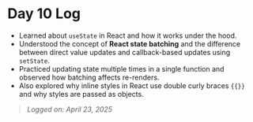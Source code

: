 # Day 10 Log

- Learned about `useState` in React and how it works under the hood.  
- Understood the concept of **React state batching** and the difference between direct value updates and callback-based updates using `setState`.  
- Practiced updating state multiple times in a single function and observed how batching affects re-renders.  
- Also explored why inline styles in React use double curly braces `{{}}` and why styles are passed as objects.

> *Logged on: April 23, 2025*